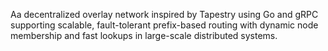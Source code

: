 Aa decentralized overlay network inspired by Tapestry using Go and gRPC supporting scalable, fault-tolerant prefix-based routing with dynamic node membership and fast lookups in large-scale distributed systems.
